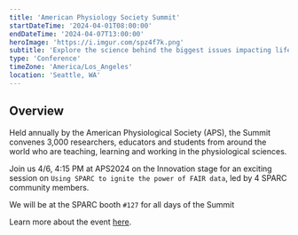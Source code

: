 ```yaml
---
title: 'American Physiology Society Summit'
startDateTime: '2024-04-01T08:00:00'
endDateTime: '2024-04-07T13:00:00'
heroImage: 'https://i.imgur.com/spz4f7k.png'
subtitle: 'Explore the science behind the biggest issues impacting life and health today and make connections that will last a lifetime at the 2024 American Physiology Summit (#APS2024).'
type: 'Conference'
timeZone: 'America/Los_Angeles'
location: 'Seattle, WA'
---
```


## Overview

Held annually by the American Physiological Society (APS), the Summit convenes 3,000 researchers, educators and students from around the world who are teaching, learning and working in the physiological sciences.

Join us 4/6, 4:15 PM at APS2024 on the Innovation stage for an exciting session on `Using SPARC to ignite the power of FAIR data`, led by 4 SPARC community members.

We will be at the SPARC booth `#127` for all days of the Summit

Learn more about the event [here](https://bit.ly/3SoMpm2).
